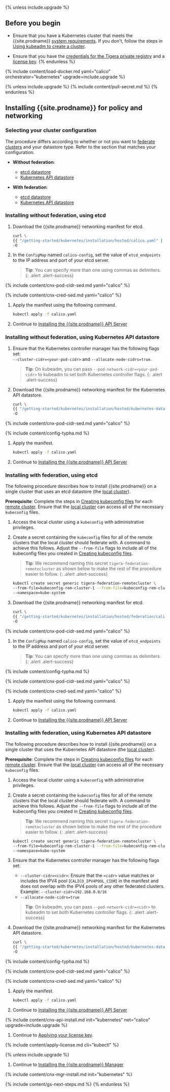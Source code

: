 {% unless include.upgrade %}
## Before you begin

- Ensure that you have a Kubernetes cluster that meets the {{site.prodname}}
  [system requirements]({{site.baseurl}}/getting-started/kubernetes/requirements). If you don't, follow the steps in
  [Using kubeadm to create a cluster](http://kubernetes.io/docs/getting-started-guides/kubeadm/).

- Ensure that you have the [credentials for the Tigera private registry]({{site.baseurl}}/getting-started/#obtain-the-private-registry-credentials)
  and a [license key]({{site.baseurl}}/getting-started/#obtain-a-license-key).
{% endunless %}

{% include content/load-docker.md yaml="calico" orchestrator="kubernetes" upgrade=include.upgrade %}

{% unless include.upgrade %}
{% include content/pull-secret.md %}
{% endunless %}

## <a name="install-cnx"></a>Installing {{site.prodname}} for policy and networking

### Selecting your cluster configuration

The procedure differs according to whether or not you want to [federate clusters]({{site.baseurl}}/networking/federation/index)
and your datastore type. Refer to the section that matches your configuration.

- **Without federation**:
   - [etcd datastore](#installing-without-federation-using-etcd)
   - [Kubernetes API datastore](#installing-without-federation-using-kubernetes-api-datastore)

- **With federation**:
   - [etcd datastore](#installing-with-federation-using-etcd)
   - [Kubernetes API datastore](#installing-with-federation-using-kubernetes-api-datastore)

### Installing without federation, using etcd

1. Download the {{site.prodname}} networking manifest for etcd.

   ```bash
   curl \
   {{ "/getting-started/kubernetes/installation/hosted/calico.yaml" | absolute_url }} \
   -O
   ```

1. In the `ConfigMap` named `calico-config`, set the value of
   `etcd_endpoints` to the IP address and port of your etcd server.

   > **Tip**: You can specify more than one using commas as delimiters.
   {: .alert .alert-success}

{% include content/cnx-pod-cidr-sed.md yaml="calico" %}

{% include content/cnx-cred-sed.md yaml="calico" %}

1. Apply the manifest using the following command.

   ```bash
   kubectl apply -f calico.yaml
   ```

1. Continue to [Installing the {{site.prodname}} API Server](#installing-the-{{site.prodnamedash}}-api-server)


### Installing without federation, using Kubernetes API datastore

1. Ensure that the Kubernetes controller manager has the following flags
   set: <br>
   `--cluster-cidr=<your-pod-cidr>` and `--allocate-node-cidrs=true`.

   > **Tip**: On kubeadm, you can pass `--pod-network-cidr=<your-pod-cidr>`
   > to kubeadm to set both Kubernetes controller flags.
   {: .alert .alert-success}

1. Download the {{site.prodname}} networking manifest for the Kubernetes API datastore.

   ```bash
   curl \
   {{ "/getting-started/kubernetes/installation/hosted/kubernetes-datastore/calico-networking/typha/calico.yaml" | absolute_url }} \
   -O
   ```

{% include content/cnx-pod-cidr-sed.md yaml="calico" %}

{% include content/config-typha.md %}

1. Apply the manifest.

   ```bash
   kubectl apply -f calico.yaml
   ```

1. Continue to [Installing the {{site.prodname}} API Server](#installing-the-{{site.prodnamedash}}-api-server)


### Installing with federation, using etcd

The following procedure describes how to install {{site.prodname}} on a single cluster that uses an
etcd datastore (the [local cluster]({{site.baseurl}}/networking/federation/index#terminology)).

**Prerequisite**: Complete the steps in [Creating kubeconfig files]({{site.baseurl}}/networking/federation/kubeconfig)
for each [remote cluster]({{site.baseurl}}/networking/federation/index#terminology). Ensure that the
[local cluster]({{site.baseurl}}/networking/federation/index#terminology) can access all of the necessary `kubeconfig` files.

1. Access the local cluster using a `kubeconfig` with administrative privileges.

1. Create a secret containing the `kubeconfig` files for all of the remote clusters that
   the local cluster should federate with. A command to achieve this follows. Adjust the `--from-file`
   flags to include all of the kubeconfig files you created in [Creating kubeconfig files]({{site.baseurl}}/networking/federation/kubeconfig).

   > **Tip**: We recommend naming this secret `tigera-federation-remotecluster` as shown below
   > to make the rest of the procedure easier to follow.
   {: .alert .alert-success}

   ```bash
   kubectl create secret generic tigera-federation-remotecluster \
   --from-file=kubeconfig-rem-cluster-1 --from-file=kubeconfig-rem-cluster-2 \
   --namespace=kube-system
   ```

1. Download the {{site.prodname}} networking manifest for etcd.

   ```bash
   curl \
   {{ "/getting-started/kubernetes/installation/hosted/federation/calico.yaml" | absolute_url }} \
   -O
   ```

{% include content/cnx-pod-cidr-sed.md yaml="calico" %}

1. In the `ConfigMap` named `calico-config`, set the value of
   `etcd_endpoints` to the IP address and port of your etcd server.

   > **Tip**: You can specify more than one using commas as delimiters.
   {: .alert .alert-success}

{% include content/config-typha.md %}

{% include content/cnx-pod-cidr-sed.md yaml="calico" %}

{% include content/cnx-cred-sed.md yaml="calico" %}

1. Apply the manifest using the following command.

   ```bash
   kubectl apply -f calico.yaml
   ```

1. Continue to [Installing the {{site.prodname}} API Server](#installing-the-{{site.prodnamedash}}-api-server)


### Installing with federation, using Kubernetes API datastore

The following procedure describes how to install {{site.prodname}} on a single cluster that uses the
Kubernetes API datastore (the [local cluster]({{site.baseurl}}/networking/federation/index#terminology)).

**Prerequisite**: Complete the steps in [Creating kubeconfig files]({{site.baseurl}}/networking/federation/kubeconfig)
for each [remote cluster]({{site.baseurl}}/networking/federation/index#terminology). Ensure that the
[local cluster]({{site.baseurl}}/networking/federation/index#terminology) can access all of the necessary `kubeconfig` files.

1. Access the local cluster using a `kubeconfig` with administrative privileges.

1. Create a secret containing the `kubeconfig` files for all of the remote clusters that
   the local cluster should federate with. A command to achieve this follows. Adjust the `--from-file`
   flags to include all of the kubeconfig files you created in [Creating kubeconfig files]({{site.baseurl}}/networking/federation/kubeconfig).

   > **Tip**: We recommend naming this secret `tigera-federation-remotecluster` as shown below to
   > make the rest of the procedure easier to follow.
   {: .alert .alert-success}

   ```bash
   kubectl create secret generic tigera-federation-remotecluster \
   --from-file=kubeconfig-rem-cluster-1 --from-file=kubeconfig-rem-cluster-2 \
   --namespace=kube-system
   ```

1. Ensure that the Kubernetes controller manager has the following flags set:<br>
   - `--cluster-cidr=<cidr>`: Ensure that the `<cidr>` value matches or includes the IPV4 pool
     (`CALICO_IPV4POOL_CIDR`) in the manifest and does not overlap with the IPV4 pools of any other
     federated clusters. Example: `--cluster-cidr=192.168.0.0/16`
   - `--allocate-node-cidrs=true`

   > **Tip**: On kubeadm, you can pass `--pod-network-cidr=<cidr>`
   > to kubeadm to set both Kubernetes controller flags.
   {: .alert .alert-success}

1. Download the {{site.prodname}} networking manifest for the Kubernetes API datastore.

   ```bash
   curl \
   {{ "/getting-started/kubernetes/installation/hosted/kubernetes-datastore/calico-networking/federation/calico.yaml" | absolute_url }} \
   -O
   ```

{% include content/config-typha.md %}

{% include content/cnx-pod-cidr-sed.md yaml="calico" %}

{% include content/cnx-cred-sed.md yaml="calico" %}

1. Apply the manifest.

   ```bash
   kubectl apply -f calico.yaml
   ```

1. Continue to [Installing the {{site.prodname}} API Server](#installing-the-{{site.prodnamedash}}-api-server)

{% include content/cnx-api-install.md init="kubernetes" net="calico" upgrade=include.upgrade %}

1. Continue to [Applying your license key](#applying-your-license-key).

{% include content/apply-license.md cli="kubectl" %}

{% unless include.upgrade %}
1. Continue to [Installing the {{site.prodname}} Manager](#installing-the-{{site.prodnamedash}}-manager)

{% include content/cnx-mgr-install.md init="kubernetes" %}

{% include content/gs-next-steps.md %}
{% endunless %}
